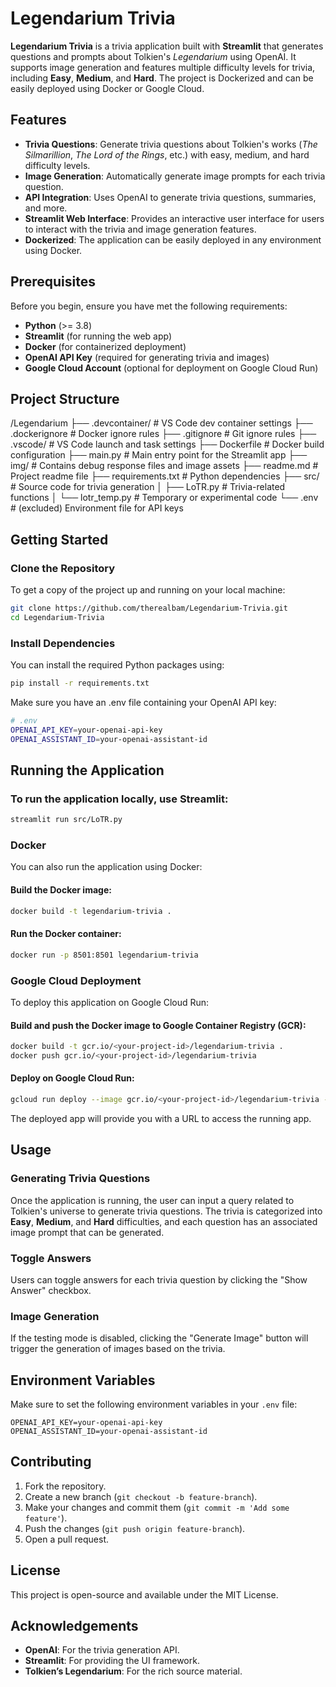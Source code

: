 # Legendarium Trivia

**Legendarium Trivia** is a trivia application built with **Streamlit** that generates questions and prompts about Tolkien's *Legendarium* using OpenAI. It supports image generation and features multiple difficulty levels for trivia, including **Easy**, **Medium**, and **Hard**. The project is Dockerized and can be easily deployed using Docker or Google Cloud.

## Features

- **Trivia Questions**: Generate trivia questions about Tolkien's works (*The Silmarillion*, *The Lord of the Rings*, etc.) with easy, medium, and hard difficulty levels.
- **Image Generation**: Automatically generate image prompts for each trivia question.
- **API Integration**: Uses OpenAI to generate trivia questions, summaries, and more.
- **Streamlit Web Interface**: Provides an interactive user interface for users to interact with the trivia and image generation features.
- **Dockerized**: The application can be easily deployed in any environment using Docker.

## Prerequisites

Before you begin, ensure you have met the following requirements:

- **Python** (>= 3.8)
- **Streamlit** (for running the web app)
- **Docker** (for containerized deployment)
- **OpenAI API Key** (required for generating trivia and images)
- **Google Cloud Account** (optional for deployment on Google Cloud Run)

## Project Structure

/Legendarium ├── .devcontainer/ # VS Code dev container settings ├── .dockerignore # Docker ignore rules ├── .gitignore # Git ignore rules ├── .vscode/ # VS Code launch and task settings ├── Dockerfile # Docker build configuration ├── main.py # Main entry point for the Streamlit app ├── img/ # Contains debug response files and image assets ├── readme.md # Project readme file ├── requirements.txt # Python dependencies ├── src/ # Source code for trivia generation │ ├── LoTR.py # Trivia-related functions │ └── lotr_temp.py # Temporary or experimental code └── .env # (excluded) Environment file for API keys


## Getting Started

### Clone the Repository

To get a copy of the project up and running on your local machine:

```bash
git clone https://github.com/therealbam/Legendarium-Trivia.git
cd Legendarium-Trivia
```

### Install Dependencies
You can install the required Python packages using:
```bash
pip install -r requirements.txt
```
Make sure you have an .env file containing your OpenAI API key:
```bash
# .env
OPENAI_API_KEY=your-openai-api-key
OPENAI_ASSISTANT_ID=your-openai-assistant-id
```

## Running the Application

### To run the application locally, use Streamlit:

```bash
streamlit run src/LoTR.py
```

### Docker

You can also run the application using Docker:

#### Build the Docker image:

```bash
docker build -t legendarium-trivia .
```

#### Run the Docker container:

```bash
docker run -p 8501:8501 legendarium-trivia
```

### Google Cloud Deployment

To deploy this application on Google Cloud Run:

#### Build and push the Docker image to Google Container Registry (GCR):

```bash
docker build -t gcr.io/<your-project-id>/legendarium-trivia .
docker push gcr.io/<your-project-id>/legendarium-trivia
```

#### Deploy on Google Cloud Run:

```bash
gcloud run deploy --image gcr.io/<your-project-id>/legendarium-trivia --platform managed
```

The deployed app will provide you with a URL to access the running app.

## Usage

### Generating Trivia Questions

Once the application is running, the user can input a query related to Tolkien's universe to generate trivia questions. The trivia is categorized into **Easy**, **Medium**, and **Hard** difficulties, and each question has an associated image prompt that can be generated.

### Toggle Answers

Users can toggle answers for each trivia question by clicking the "Show Answer" checkbox.

### Image Generation

If the testing mode is disabled, clicking the "Generate Image" button will trigger the generation of images based on the trivia.

## Environment Variables

Make sure to set the following environment variables in your `.env` file:

```plaintext
OPENAI_API_KEY=your-openai-api-key
OPENAI_ASSISTANT_ID=your-openai-assistant-id
```

## Contributing

1. Fork the repository.
2. Create a new branch (`git checkout -b feature-branch`).
3. Make your changes and commit them (`git commit -m 'Add some feature'`).
4. Push the changes (`git push origin feature-branch`).
5. Open a pull request.

## License

This project is open-source and available under the MIT License.

## Acknowledgements

- **OpenAI**: For the trivia generation API.
- **Streamlit**: For providing the UI framework.
- **Tolkien’s Legendarium**: For the rich source material.
